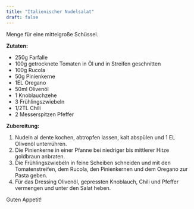 ```yaml
---
title: "Italienischer Nudelsalat"
draft: false
---
```


Menge für eine mittelgroße Schüssel.

**Zutaten:**
- 250g Farfalle
- 100g getrocknete Tomaten in Öl und in Streifen geschnitten
- 100g Rucola
- 50g Pinienkerne
- 1EL Oregano
- 50ml Olivenöl
- 1 Knoblauchzehe
- 3 Frühlingszwiebeln
- 1/2TL Chili
- 2 Messerspitzen Pfeffer

**Zubereitung:**
1. Nudeln al dente kochen, abtropfen lassen, kalt abspülen und 1 EL Olivenöl unterrühren.
2. Die Pinienkerne in einer Pfanne bei niedriger bis mittlerer Hitze goldbraun anbraten.
3. Die Frühlingszwiebeln in feine Scheiben schneiden und mit den Tomatenstreifen, dem Rucola, den Pinienkernen und dem Oregano zur Pasta geben. 
4. Für das Dressing Olivenöl, gepressten Knoblauch, Chili und Pfeffer vermengen und unter den Salat heben.

Guten Appetit!